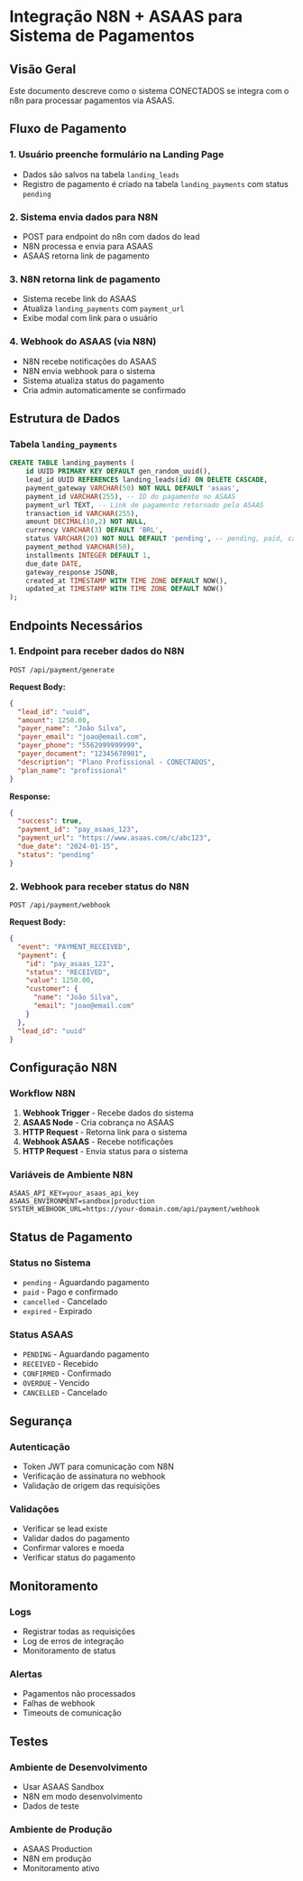 # Integração N8N + ASAAS para Sistema de Pagamentos

## Visão Geral
Este documento descreve como o sistema CONECTADOS se integra com o n8n para processar pagamentos via ASAAS.

## Fluxo de Pagamento

### 1. Usuário preenche formulário na Landing Page
- Dados são salvos na tabela `landing_leads`
- Registro de pagamento é criado na tabela `landing_payments` com status `pending`

### 2. Sistema envia dados para N8N
- POST para endpoint do n8n com dados do lead
- N8N processa e envia para ASAAS
- ASAAS retorna link de pagamento

### 3. N8N retorna link de pagamento
- Sistema recebe link do ASAAS
- Atualiza `landing_payments` com `payment_url`
- Exibe modal com link para o usuário

### 4. Webhook do ASAAS (via N8N)
- N8N recebe notificações do ASAAS
- N8N envia webhook para o sistema
- Sistema atualiza status do pagamento
- Cria admin automaticamente se confirmado

## Estrutura de Dados

### Tabela `landing_payments`
```sql
CREATE TABLE landing_payments (
    id UUID PRIMARY KEY DEFAULT gen_random_uuid(),
    lead_id UUID REFERENCES landing_leads(id) ON DELETE CASCADE,
    payment_gateway VARCHAR(50) NOT NULL DEFAULT 'asaas',
    payment_id VARCHAR(255), -- ID do pagamento no ASAAS
    payment_url TEXT, -- Link de pagamento retornado pelo ASAAS
    transaction_id VARCHAR(255),
    amount DECIMAL(10,2) NOT NULL,
    currency VARCHAR(3) DEFAULT 'BRL',
    status VARCHAR(20) NOT NULL DEFAULT 'pending', -- pending, paid, cancelled, expired
    payment_method VARCHAR(50),
    installments INTEGER DEFAULT 1,
    due_date DATE,
    gateway_response JSONB,
    created_at TIMESTAMP WITH TIME ZONE DEFAULT NOW(),
    updated_at TIMESTAMP WITH TIME ZONE DEFAULT NOW()
);
```

## Endpoints Necessários

### 1. Endpoint para receber dados do N8N
```
POST /api/payment/generate
```

**Request Body:**
```json
{
  "lead_id": "uuid",
  "amount": 1250.00,
  "payer_name": "João Silva",
  "payer_email": "joao@email.com",
  "payer_phone": "5562999999999",
  "payer_document": "12345678901",
  "description": "Plano Profissional - CONECTADOS",
  "plan_name": "profissional"
}
```

**Response:**
```json
{
  "success": true,
  "payment_id": "pay_asaas_123",
  "payment_url": "https://www.asaas.com/c/abc123",
  "due_date": "2024-01-15",
  "status": "pending"
}
```

### 2. Webhook para receber status do N8N
```
POST /api/payment/webhook
```

**Request Body:**
```json
{
  "event": "PAYMENT_RECEIVED",
  "payment": {
    "id": "pay_asaas_123",
    "status": "RECEIVED",
    "value": 1250.00,
    "customer": {
      "name": "João Silva",
      "email": "joao@email.com"
    }
  },
  "lead_id": "uuid"
}
```

## Configuração N8N

### Workflow N8N
1. **Webhook Trigger** - Recebe dados do sistema
2. **ASAAS Node** - Cria cobrança no ASAAS
3. **HTTP Request** - Retorna link para o sistema
4. **Webhook ASAAS** - Recebe notificações
5. **HTTP Request** - Envia status para o sistema

### Variáveis de Ambiente N8N
```
ASAAS_API_KEY=your_asaas_api_key
ASAAS_ENVIRONMENT=sandbox|production
SYSTEM_WEBHOOK_URL=https://your-domain.com/api/payment/webhook
```

## Status de Pagamento

### Status no Sistema
- `pending` - Aguardando pagamento
- `paid` - Pago e confirmado
- `cancelled` - Cancelado
- `expired` - Expirado

### Status ASAAS
- `PENDING` - Aguardando pagamento
- `RECEIVED` - Recebido
- `CONFIRMED` - Confirmado
- `OVERDUE` - Vencido
- `CANCELLED` - Cancelado

## Segurança

### Autenticação
- Token JWT para comunicação com N8N
- Verificação de assinatura no webhook
- Validação de origem das requisições

### Validações
- Verificar se lead existe
- Validar dados do pagamento
- Confirmar valores e moeda
- Verificar status do pagamento

## Monitoramento

### Logs
- Registrar todas as requisições
- Log de erros de integração
- Monitoramento de status

### Alertas
- Pagamentos não processados
- Falhas de webhook
- Timeouts de comunicação

## Testes

### Ambiente de Desenvolvimento
- Usar ASAAS Sandbox
- N8N em modo desenvolvimento
- Dados de teste

### Ambiente de Produção
- ASAAS Production
- N8N em produção
- Monitoramento ativo
